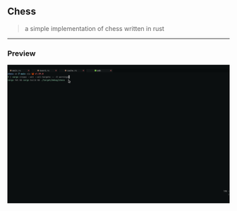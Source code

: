 ## Chess
> a simple implementation of chess written in rust
---

### Preview
![gif](assets/preview.gif)

